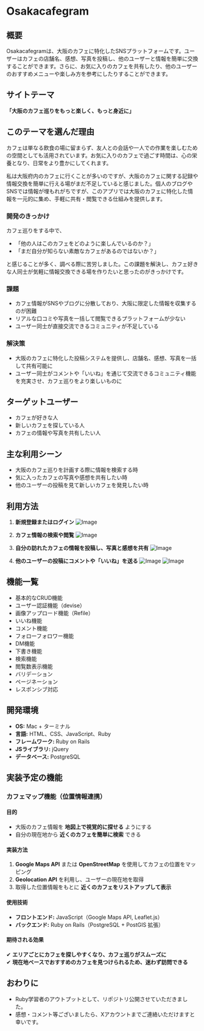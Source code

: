 # Osakacafegram

## 概要

Osakacafegramは、大阪のカフェに特化したSNSプラットフォームです。ユーザーはカフェの店舗名、感想、写真を投稿し、他のユーザーと情報を簡単に交換することができます。さらに、お気に入りのカフェを共有したり、他のユーザーのおすすめメニューや楽しみ方を参考にしたりすることができます。

## サイトテーマ

**「大阪のカフェ巡りをもっと楽しく、もっと身近に」**

## このテーマを選んだ理由

カフェは単なる飲食の場に留まらず、友人との会話や一人での作業を楽しむための空間としても活用されています。お気に入りのカフェで過ごす時間は、心の栄養となり、日常をより豊かにしてくれます。

私は大阪府内のカフェに行くことが多いのですが、大阪のカフェに関する記録や情報交換を簡単に行える場がまだ不足していると感じました。個人のブログやSNSでは情報が埋もれがちですが、このアプリでは大阪のカフェに特化した情報を一元的に集め、手軽に共有・閲覧できる仕組みを提供します。

### 開発のきっかけ

カフェ巡りをする中で、
- 「他の人はこのカフェをどのように楽しんでいるのか？」
- 「まだ自分が知らない素敵なカフェがあるのではないか？」

と感じることが多く、調べる際に苦労しました。この課題を解決し、カフェ好きな人同士が気軽に情報交換できる場を作りたいと思ったのがきっかけです。


### 課題
- カフェ情報がSNSやブログに分散しており、大阪に限定した情報を収集するのが困難
- リアルな口コミや写真を一括して閲覧できるプラットフォームが少ない
- ユーザー同士が直接交流できるコミュニティが不足している

### 解決策
- 大阪のカフェに特化した投稿システムを提供し、店舗名、感想、写真を一括して共有可能に
- ユーザー同士がコメントや「いいね」を通じて交流できるコミュニティ機能を充実させ、カフェ巡りをより楽しいものに

## ターゲットユーザー

- カフェが好きな人
- 新しいカフェを探している人
- カフェの情報や写真を共有したい人

## 主な利用シーン

- 大阪のカフェ巡りを計画する際に情報を検索する時
- 気に入ったカフェの写真や感想を共有したい時
- 他のユーザーの投稿を見て新しいカフェを発見したい時

## 利用方法

1. **新規登録またはログイン**
![Image](https://github.com/user-attachments/assets/e545ebc9-dcaf-45dd-af04-0d2874539e81)

2. **カフェ情報の検索や閲覧**
![Image](https://github.com/user-attachments/assets/78a44c5e-8199-4847-897a-bd9f72f11c00)

3. **自分の訪れたカフェの情報を投稿し、写真と感想を共有**
![Image](https://github.com/user-attachments/assets/7bb8a2c2-6ae2-4d8d-ab2c-c8e4da02d4f6)

4. **他のユーザーの投稿にコメントや「いいね」を送る**
![Image](https://github.com/user-attachments/assets/5d0e036c-409d-47ec-bf19-c94af7ce96e9)
![Image](https://github.com/user-attachments/assets/930544e7-a348-4099-b98a-96bed926fb89)


## 機能一覧

- 基本的なCRUD機能
- ユーザー認証機能（devise）
- 画像アップロード機能（Refile）
- いいね機能
- コメント機能
- フォローフォロワー機能
- DM機能
- 下書き機能
- 検索機能
- 閲覧数表示機能
- バリデーション
- ページネーション
- レスポンシブ対応

## 開発環境

- **OS:** Mac + ターミナル
- **言語:** HTML、CSS、JavaScript、Ruby
- **フレームワーク:** Ruby on Rails
- **JSライブラリ:** jQuery
- **データベース:** PostgreSQL

## 実装予定の機能

### カフェマップ機能（位置情報連携）

#### 目的  
- 大阪のカフェ情報を **地図上で視覚的に探せる** ようにする  
- 自分の現在地から **近くのカフェを簡単に検索** できる  

#### 実装方法  
1. **Google Maps API** または **OpenStreetMap** を使用してカフェの位置をマッピング  
2. **Geolocation API** を利用し、ユーザーの現在地を取得  
3. 取得した位置情報をもとに **近くのカフェをリストアップして表示**  

#### 使用技術  
- **フロントエンド:** JavaScript（Google Maps API, Leaflet.js）  
- **バックエンド:** Ruby on Rails（PostgreSQL + PostGIS 拡張）  

#### 期待される効果  
✔ **エリアごとにカフェを探しやすくなり、カフェ巡りがスムーズに**  
✔ **現在地ベースでおすすめのカフェを見つけられるため、迷わず訪問できる**  

## おわりに
- Ruby学習者のアウトプットとして、リポジトリ公開させていただきました。
- 感想・コメント等ございましたら、Xアカウントまでご連絡いただけますと幸いです。


